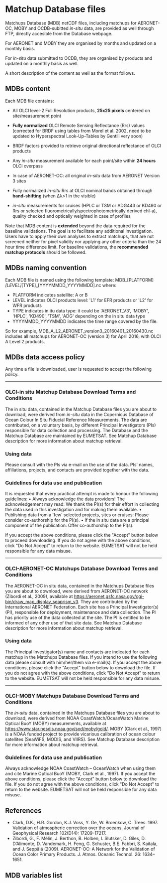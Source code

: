 # Matchup Database files
Matchups Database (MDB) netCDF files, including matchups for AERONET-OC, MOBY and OCDB-subitted _in-situ_ data, are provided as well through FTP, directly accesible from the Database webpage.

For AERONET and MOBY they are organised by months and updated on a monthly basis.

For _in-situ_ data submitted to OCDB, they are organised by products and updated on a monthly basis as well.

A short description of the content as well as the format follows.

## MDBs content
Each MDB file contains: 

- All OLCI level-2 Full Resolution products, **25x25 pixels** centered on site/measurement point

- **Fully normalized** OLCI Remote Sensing Reflectance (Rrs) values (corrected for BRDF using tables from Morel et al. 2002, need to be updated to Hyperspectral Look-Up-Tables by Gentili very soon) 

- BRDF factors provided to retrieve original directional reflectance of OLCI products

- Any _in-situ_ measurement available for each point/site within **24 hours** OLCI overpass

- In case of AERONET-OC: all original _in-situ_ data from AERONET Version 3 sites

- Fully normalized _in-situ_ Rrs at OLCI nominal bands obtained through **band-shifting** (when Δλ>1 in the visible)

- _in-situ_ measurements for cruises (HPLC or TSM or ADG443 or KD490 or Rrs or selected fluorometrically/spectrophotometrically derived chl-a), quality checked and optically weighted in case of profiles

Note that MDB content is **extended** beyond the data required for the baseline validations. The goal is to facilitate any additional investigation.
Users have to apply their own analyses to extract matchups, that are not screened neither for pixel validity nor applying any other criteria than the 24 hour time difference limit.
For baseline validations, the **recommended matchup protocols** should be followed.

## MDBs naming convention
Each MDB file is named using the following template:
MDB_[PLATFORM]_[LEVEL]_[TYPE]_[YYYYMMDD_YYYYMMDD].nc
where:
- PLATFORM indicates satellite: A or B
- LEVEL indicates OLCI products level: 'L1' for EFR products or 'L2' for WFR products
- TYPE indicates in itu data type: it could be 'AERONET_V3', 'MOBY', 'HPLC', 'KD490', 'TSM', 'ADG' depending on the in situ data type
- YYYYMMDD_YYYYMMDD indicates the time range covered by the file.

So for example, MDB_A_L2_AERONET_version3_20160401_20160430.nc includes all matchups for AERONET-OC (version 3) for April 2016, with OLCI A Level 2 products.

## MDBs data access policy
Any time a file is downloaded, user is requested to accept the following policy.

-------------------------------------------------------------------------------------------------------------------------------
### **OLCI-in situ Matchup Database Download Terms and Conditions**
The in situ data, contained in the Matchup Database files you are about to download, were derived from _in-situ_ data in the Copernicus Database of Ocean Colour In Situ Fiducial Reference Measurements. The data are contributed, on a voluntary basis, by different Principal Investigators (PIs) responsible for data collection and processing. The Database and the Matchup Database are maintained by EUMETSAT. See Matchup Database description for more information about matchup retrieval.

### **Using data**
Please consult with the PIs via e-mail on the use of the data. PIs’ names, affiliations, projects, and contacts are provided together with the data. 

### Guidelines for data use and publication
It is requested that every practical attempt is made to honour the following guidelines:
•	Always acknowledge the data providers! The acknowledgement may read: We thank the PI(s) for their effort in collecting the data used in this investigation and for making them available.
•	Publishing data from a 'few’ selected projects, sites or cruises: Please consider co-authorship for the PI(s).
•	If the in situ data are a principal component of the publication: Offer co-authorship to the PI(s).

If you accept the above conditions, please click the "Accept" button below to proceed downloading. If you do not agree with the above conditions, click "Do Not Accept" to return to the website.
EUMETSAT will not be held responsible for any data misuse.

-------------------------------------------------------------------------------------------------------------------------------
### **OLCI-AERONET-OC Matchups Database Download Terms and Conditions**
The AERONET-OC in situ data, contained in the Matchups Database files you are about to download, were derived from AERONET-OC network (Zibordi et al., 2009), available at https://aeronet.gsfc.nasa.gov/cgi-bin/draw_map_display_seaprism_v3. They are contributed by the International AERONET Federation. Each site has a Principal Investigator(s) (PI), responsible for deployment, maintenance and data collection. The PI has priority use of the data collected at the site. The PI is entitled to be informed of any other use of that site data. See Matchup Database description for more information about matchup retrieval.

### **Using data**
The Principal Investigator(s) name and contacts are indicated for each matchup in the Matchups Database files. If you intend to use the following data please consult with him/her/them via e-mail(s).
If you accept the above conditions, please click the "Accept" button below to download the file. If you do not agree with the above conditions, click "Do Not Accept" to return to the website. 
EUMETSAT will not be held responsible for any data misuse.

-------------------------------------------------------------------------------------------------------------------------------
### **OLCI-MOBY Matchups Database Download Terms and Conditions**
The _in-situ_ data, contained in the Matchups Database files you are about to download, were derived from NOAA CoastWatch/OceanWatch Marine Optical BuoY (MOBY) measurements, available at https://www.star.nesdis.noaa.gov/sod/moby/gold/. MOBY (Clark et al., 1997) is a NOAA funded project to provide vicarious calibration of ocean colour satellites (SeaWiFS, MODIS, and VIIRS). See Matchup Database description for more information about matchup retrieval.

### **Guidelines for data use and publication**
Always acknowledge NOAA CoastWatch – OceanWatch when using them and cite Marine Optical BuoY (MOBY, Clark et al., 1997).
If you accept the above conditions, please click the "Accept" button below to download the file. If you do not agree with the above conditions, click "Do Not Accept" to return to the website. 
EUMETSAT will not be held responsible for any data misuse.


## References
- Clark, D.K., H.R. Gordon, K.J. Voss, Y. Ge, W. Broenkow, C. Trees. 1997. Validation of atmospheric correction over the oceans. Journal of Geophysical Research 102(D14): 17209-17217.
- Zibordi, G., F. Mélin, J. Berthon, B. Holben, I. Slutsker, D. Giles, D. D’Alimonte, D. Vandemark, H. Feng, G. Schuster, B.E. Fabbri, S. Kaitala, and J. Seppälä (2009). AERONET-OC: A Network for the Validation of Ocean Color Primary Products. J. Atmos. Oceanic Technol. 26: 1634–1651.

## MDB variables list


